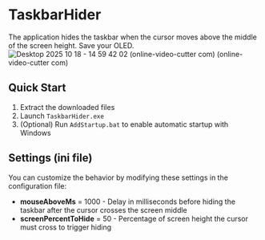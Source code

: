 # TaskbarHider
The application hides the taskbar when the cursor moves above the middle of the screen height. Save your OLED.
![Desktop 2025 10 18 - 14 59 42 02 (online-video-cutter com) (online-video-cutter com)](https://github.com/user-attachments/assets/a6a37ad3-14ba-4a70-a273-64042dceebd2)

## Quick Start

1. Extract the downloaded files
2. Launch `TaskbarHider.exe`
3. (Optional) Run `AddStartup.bat` to enable automatic startup with Windows

## Settings (ini file)

You can customize the behavior by modifying these settings in the configuration file:

- **mouseAboveMs** = 1000 - Delay in milliseconds before hiding the taskbar after the cursor crosses the screen middle
- **screenPercentToHide** = 50 - Percentage of screen height the cursor must cross to trigger hiding
